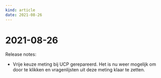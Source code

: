 ```yaml
---
kind: article
date: 2021-08-26
---
```


# 2021-08-26

Release notes:

* Vrije keuze meting bij UCP gerepareerd. Het is nu weer mogelijk om door te klikken en vragenlijsten uit deze meting klaar te zetten.
